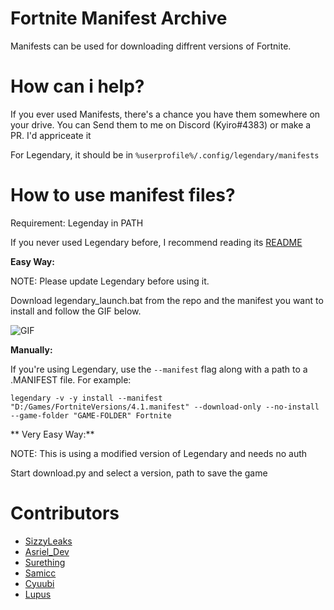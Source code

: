 # Fortnite Manifest Archive
Manifests can be used for downloading diffrent versions of Fortnite.
# How can i help?
If you ever used Manifests, there's a chance you have them somewhere on your drive. You can Send them to me on Discord (Kyiro#4383) or make a PR. I'd appriceate it

For Legendary, it should be in `%userprofile%/.config/legendary/manifests`
# How to use manifest files?
Requirement: Legenday in PATH


If you never used Legendary before, I recommend reading its [README](https://github.com/derrod/legendary/blob/master/README.md)

**Easy Way:**

NOTE: Please update Legendary before using it.

Download legendary_launch.bat from the repo and the manifest you want to install and follow the GIF below.

![GIF](https://i.imgur.com/nbKV9xc.gif)

**Manually:**

If you're using Legendary, use the `--manifest` flag along with a path to a .MANIFEST file.
For example:

    legendary -v -y install --manifest "D:/Games/FortniteVersions/4.1.manifest" --download-only --no-install --game-folder "GAME-FOLDER" Fortnite

** Very Easy Way:**

NOTE: This is using a modified version of Legendary and needs no auth

Start download.py and select a version, path to save the game

# Contributors
- [SizzyLeaks](https://github.com/SizzyLeaks)
- [Asriel_Dev](https://github.com/WorkingRobot)
- [Surething](https://twitter.com/al7sayan)
- [Samicc](https://github.com/notsamicc)
- [Cyuubi](https://github.com/Cyuubi)
- [Lupus](https://github.com/EZFNDEV)
